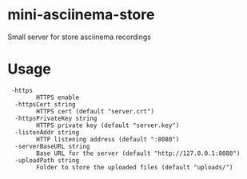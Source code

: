 # mini-asciinema-store
Small server for store asciinema recordings


# Usage

```
 -https
    	HTTPS enable
  -httpsCert string
    	HTTPS cert (default "server.crt")
  -httpsPrivateKey string
    	HTTPS private key (default "server.key")
  -listenAddr string
    	HTTP listening address (default ":8080")
  -serverBaseURL string
    	Base URL for the server (default "http://127.0.0.1:8080")
  -uploadPath string
    	Folder to store the uploaded files (default "uploads/")
```